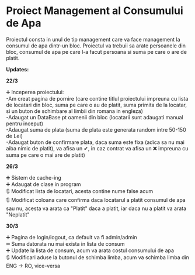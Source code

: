 # Proiect Management al Consumului de Apa
Proiectul consta in unul de tip management care va face management la consumul de apa dintr-un bloc.
Proiectul va trebuii sa arate persoanele din bloc, consumul de apa pe care l-a facut persoana si suma pe care o are de platit.

<b> Updates: </b>

<b> 22/3 </b>

➕ Inceperea proiectului:\
    -Am creat pagina de pornire (care contine titlul proiectului impreuna cu lista de locatari din bloc, suma pe care o au de platit, suma primita de la locatar,
     si un buton de schimbare al limbii din romana in engleza)\
    -Adaugat un DataBase pt oamenii din bloc (locatarii sunt adaugati manual pentru inceput)\
    -Adaugat suma de plata (suma de plata este generata random intre 50-150 de Lei)\
    -Adaugat buton de confirmare plata, daca suma este fixa (adica sa nu mai aiba nimic de platit), va afisa un ✔, in caz contrat va afisa un ❌ impreuna cu suma pe care o mai are de platit)

<b> 26/3 </b>

➕ Sistem de cache-ing\
➕ Adaugat de clase in program\
🔃 Modificat lista de locatari, acesta contine nume false acum\
🔃 Modificat coloana care confirma daca locatarul a platit consumul de apa sau nu, acesta va arata ca "Platit" daca a platit, iar daca nu a platit va arata "Neplatit"

<b> 30/3 </b>

➕ Pagina de login/logout, ca default va fi admin/admin\
➖ Suma datorata nu mai exista in lista de consum\
➕ Update la lista de consum, acum va arata costul consumului de apa\
🔃 Modificari aduse la butonul de schimba limba, acum va schimba limba din ENG -> RO, vice-versa 

